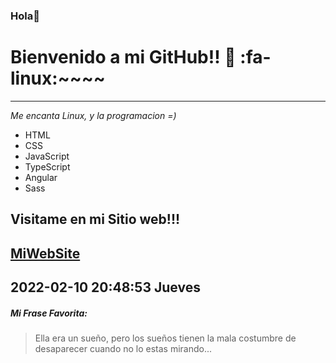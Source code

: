 ### Hola👋
# Bienvenido a mi GitHub!! 👋  :fa-linux:~~~~

------------
*Me encanta Linux, y la programacion =)*
- HTML
- CSS
- JavaScript
- TypeScript
- Angular
- Sass

## Visitame en mi Sitio web!!!
[MiWebSite](http://pandavionxD.github.io/Blog "MiWebSite")
------------
2022-02-10 20:48:53 Jueves
------------
##### Mi Frase Favorita:
> Ella era un sueño, pero los sueños tienen la mala costumbre de desaparecer cuando no lo estas mirando...

